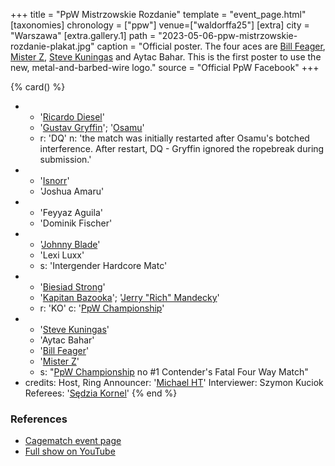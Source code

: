 +++
title = "PpW Mistrzowskie Rozdanie"
template = "event_page.html"
[taxonomies]
chronology = ["ppw"]
venue=["waldorffa25"]
[extra]
city = "Warszawa"
[extra.gallery.1]
path = "2023-05-06-ppw-mistrzowskie-rozdanie-plakat.jpg"
caption = "Official poster. The four aces are [Bill Feager](@/w/feager.md), [Mister Z](@/w/mister-z.md), [Steve Kuningas](@/w/steve-kuningas.md) and Aytac Bahar. This is the first poster to use the new, metal-and-barbed-wire logo."
source = "Official PpW Facebook"
+++

{% card() %}
- - '[Ricardo Diesel](@/w/ricardo-diesel.md)'
  - '[Gustav Gryffin](@/w/gustav-gryffin.md)'; '[Osamu](@/w/osamu.md)'
  - r: 'DQ'
    n: 'the match was initially restarted after Osamu's botched interference. After restart, DQ - Gryffin ignored the ropebreak during submission.'
- - '[Isnorr](@/w/isnorr.md)'
  - 'Joshua Amaru'
- - 'Feyyaz Aguila'
  - 'Dominik Fischer'
- - '[Johnny Blade](@/w/johnny-blade.md)'
  - 'Lexi Luxx'
  - s: 'Intergender Hardcore Matc'
- - '[Biesiad Strong](@/w/biesiad.md)'
  - '[Kapitan Bazooka](@/w/kapitan-bazooka.md)'; '[Jerry "Rich" Mandecky](@/w/jerry-mandecky.md)'
  - r: 'KO'
    c: '[PpW Championship](@/c/ppw-championship.md)'
- - '[Steve Kuningas](@/w/steve-kuningas.md)'
  - 'Aytac Bahar'
  - '[Bill Feager](@/w/feager.md)'
  - '[Mister Z](@/w/mister-z.md)'
  - s: "[PpW Championship](@/c/ppw-championship.md) no #1 Contender's Fatal Four Way Match"
- credits:
    Host, Ring Announcer: '[Michael HT](@/w/michael-ht.md)'
    Interviewer: Szymon Kuciok
    Referees: '[Sędzia Kornel](@/w/sedzia-kornel.md)'
{% end %}

### References
* [Cagematch event page](https://www.cagematch.net/?id=1&nr=383400)
* [Full show on YouTube](https://www.youtube.com/watch?v=O6_O1N69J4E)
